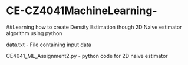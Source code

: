 # CE-CZ4041MachineLearning-

##Learning how to create Density Estimation though 2D Naive estimator algorithm using python 

data.txt - File containing input data 

CE4041_ML_Assignment2.py - python code for 2D naive estimator 
